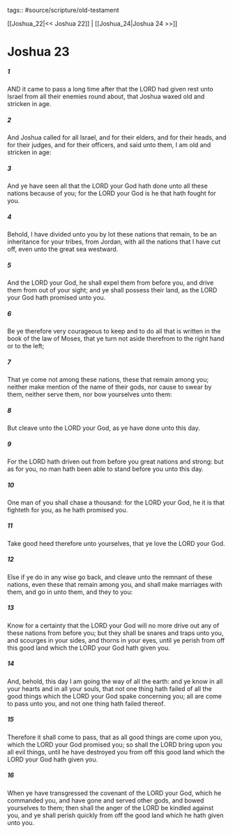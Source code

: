 tags:: #source/scripture/old-testament

[[Joshua_22|<< Joshua 22]] | [[Joshua_24|Joshua 24 >>]]

# Joshua 23

##### 1

AND it came to pass a long time after that the LORD had given rest unto Israel from all their enemies round about, that Joshua waxed old and stricken in age.

##### 2

And Joshua called for all Israel, and for their elders, and for their heads, and for their judges, and for their officers, and said unto them, I am old and stricken in age:

##### 3

And ye have seen all that the LORD your God hath done unto all these nations because of you; for the LORD your God is he that hath fought for you.

##### 4

Behold, I have divided unto you by lot these nations that remain, to be an inheritance for your tribes, from Jordan, with all the nations that I have cut off, even unto the great sea westward.

##### 5

And the LORD your God, he shall expel them from before you, and drive them from out of your sight; and ye shall possess their land, as the LORD your God hath promised unto you.

##### 6

Be ye therefore very courageous to keep and to do all that is written in the book of the law of Moses, that ye turn not aside therefrom to the right hand or to the left;

##### 7

That ye come not among these nations, these that remain among you; neither make mention of the name of their gods, nor cause to swear by them, neither serve them, nor bow yourselves unto them:

##### 8

But cleave unto the LORD your God, as ye have done unto this day.

##### 9

For the LORD hath driven out from before you great nations and strong: but as for you, no man hath been able to stand before you unto this day.

##### 10

One man of you shall chase a thousand: for the LORD your God, he it is that fighteth for you, as he hath promised you.

##### 11

Take good heed therefore unto yourselves, that ye love the LORD your God.

##### 12

Else if ye do in any wise go back, and cleave unto the remnant of these nations, even these that remain among you, and shall make marriages with them, and go in unto them, and they to you:

##### 13

Know for a certainty that the LORD your God will no more drive out any of these nations from before you; but they shall be snares and traps unto you, and scourges in your sides, and thorns in your eyes, until ye perish from off this good land which the LORD your God hath given you.

##### 14

And, behold, this day I am going the way of all the earth: and ye know in all your hearts and in all your souls, that not one thing hath failed of all the good things which the LORD your God spake concerning you; all are come to pass unto you, and not one thing hath failed thereof.

##### 15

Therefore it shall come to pass, that as all good things are come upon you, which the LORD your God promised you; so shall the LORD bring upon you all evil things, until he have destroyed you from off this good land which the LORD your God hath given you.

##### 16

When ye have transgressed the covenant of the LORD your God, which he commanded you, and have gone and served other gods, and bowed yourselves to them; then shall the anger of the LORD be kindled against you, and ye shall perish quickly from off the good land which he hath given unto you.

